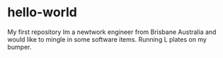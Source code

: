 # hello-world
My first repository
Im a newtwork engineer from Brisbane Australia and would like to mingle in some software items. Running L plates on my bumper. 
